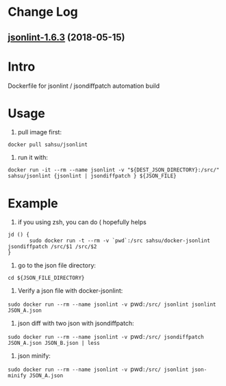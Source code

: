 # Change Log

## [jsonlint-1.6.3](https://github.com/sahsu/docker-jsonlint/tree/jsonlint-1.6.3) (2018-05-15)


# Intro
 Dockerfile for jsonlint / jsondiffpatch automation build

# Usage
 1. pull image first:

 `docker pull sahsu/jsonlint`

 1. run it with:

 `docker run -it --rm --name jsonlint -v "${DEST_JSON_DIRECTORY}:/src/" sahsu/jsonlint {jsonlint | jsondiffpatch } ${JSON_FILE}`

# Example
 1. if you using zsh, you can do ( hopefully helps
 ```
 jd () {
        sudo docker run -t --rm -v `pwd`:/src sahsu/docker-jsonlint jsondiffpatch /src/$1 /src/$2
}
```

 1. go to the json file directory:

 `cd ${JSON_FILE_DIRECTORY}`
 
 1. Verify a json file with docker-jsonlint:

 `sudo docker run --rm --name jsonlint -v `pwd`:/src/ jsonlint jsonlint JSON_A.json`

 1. json diff with two json with jsondiffpatch:

 `sudo docker run --rm --name jsonlint -v `pwd`:/src/ jsondiffpatch JSON_A.json JSON_B.json | less`

 1. json minify:
 
 `sudo docker run --rm --name jsonlint -v `pwd`:/src/ jsonlint json-minify JSON_A.json`


